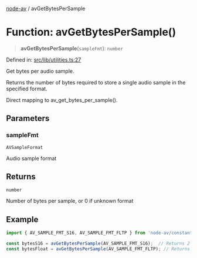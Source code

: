 [node-av](../globals.md) / avGetBytesPerSample

# Function: avGetBytesPerSample()

> **avGetBytesPerSample**(`sampleFmt`): `number`

Defined in: [src/lib/utilities.ts:27](https://github.com/seydx/av/blob/f8631fc881b394300b1479f511d55cf1c370a87f/src/lib/utilities.ts#L27)

Get bytes per audio sample.

Returns the number of bytes required to store a single audio sample
in the specified format.

Direct mapping to av_get_bytes_per_sample().

## Parameters

### sampleFmt

`AVSampleFormat`

Audio sample format

## Returns

`number`

Number of bytes per sample, or 0 if unknown format

## Example

```typescript
import { AV_SAMPLE_FMT_S16, AV_SAMPLE_FMT_FLTP } from 'node-av/constants';

const bytesS16 = avGetBytesPerSample(AV_SAMPLE_FMT_S16);  // Returns 2
const bytesFloat = avGetBytesPerSample(AV_SAMPLE_FMT_FLTP); // Returns 4
```
